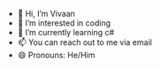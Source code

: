 - 👋 Hi, I’m Vivaan
- 👀 I’m interested in coding
- 🌱 I’m currently learning c#
- 📫 You can reach out to me via email
- 😄 Pronouns: He/Him

<!---
patelvivaan94/patelvivaan94 is a ✨ special ✨ repository because its `README.md` (this file) appears on your GitHub profile.
You can click the Preview link to take a look at your changes.
--->

